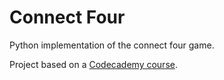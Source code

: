# Connect Four

Python implementation of the connect four game.

Project based on a [Codecademy course](https://www.codecademy.com/learn/connect-four).
